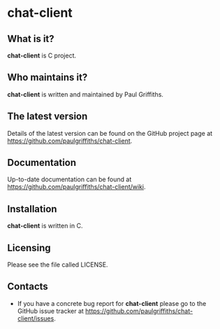 chat-client
===========

What is it?
-----------

**chat-client** is C project.

Who maintains it?
-----------------
**chat-client** is written and maintained by Paul Griffiths.

The latest version
------------------
Details of the latest version can be found on the GitHub project page at
<https://github.com/paulgriffiths/chat-client>.

Documentation
-------------
Up-to-date documentation can be found at
<https://github.com/paulgriffiths/chat-client/wiki>.

Installation
------------
**chat-client** is written in C.

Licensing
---------
Please see the file called LICENSE.

Contacts
--------
* If you have a concrete bug report for **chat-client** please go to the GitHub
issue tracker at <https://github.com/paulgriffiths/chat-client/issues>.
